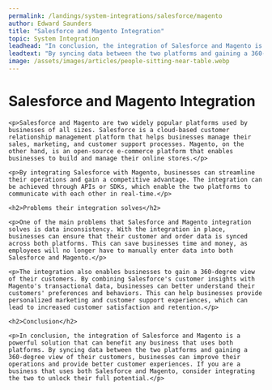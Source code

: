 ```yaml
---
permalink: /landings/system-integrations/salesforce/magento
author: Edward Saunders
title: "Salesforce and Magento Integration"
topic: System Integration
leadhead: "In conclusion, the integration of Salesforce and Magento is a powerful solution that can benefit any business that uses both platforms"
leadtext: "By syncing data between the two platforms and gaining a 360-degree view of their customers, businesses can improve their operations and provide better customer experiences. If you are a business that uses both Salesforce and Magento, consider integrating the two to unlock their full potential."
image: /assets/images/articles/people-sitting-near-table.webp
---
```

<div class="arttext">    <h1>Salesforce and Magento Integration</h1>

    <p>Salesforce and Magento are two widely popular platforms used by businesses of all sizes. Salesforce is a cloud-based customer relationship management platform that helps businesses manage their sales, marketing, and customer support processes. Magento, on the other hand, is an open-source e-commerce platform that enables businesses to build and manage their online stores.</p>

    <p>By integrating Salesforce with Magento, businesses can streamline their operations and gain a competitive advantage. The integration can be achieved through APIs or SDKs, which enable the two platforms to communicate with each other in real-time.</p>

    <h2>Problems their integration solves</h2>

    <p>One of the main problems that Salesforce and Magento integration solves is data inconsistency. With the integration in place, businesses can ensure that their customer and order data is synced across both platforms. This can save businesses time and money, as employees will no longer have to manually enter data into both Salesforce and Magento.</p>

    <p>The integration also enables businesses to gain a 360-degree view of their customers. By combining Salesforce's customer insights with Magento's transactional data, businesses can better understand their customers' preferences and behaviors. This can help businesses provide personalized marketing and customer support experiences, which can lead to increased customer satisfaction and retention.</p>

    <h2>Conclusion</h2>

    <p>In conclusion, the integration of Salesforce and Magento is a powerful solution that can benefit any business that uses both platforms. By syncing data between the two platforms and gaining a 360-degree view of their customers, businesses can improve their operations and provide better customer experiences. If you are a business that uses both Salesforce and Magento, consider integrating the two to unlock their full potential.</p>
</div>